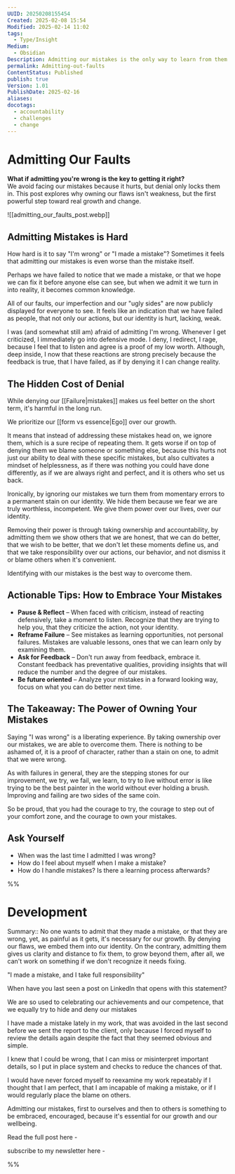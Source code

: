 ```yaml
---
UUID: 20250208155454
Created: 2025-02-08 15:54
Modified: 2025-02-14 11:02
tags:
  - Type/Insight
Medium:
  - Obsidian
Description: Admitting our mistakes is the only way to learn from them
permalink: Admitting-out-faults
ContentStatus: Published
publish: true
Version: 1.01
PublishDate: 2025-02-16
aliases: 
docotags:
  - accountability
  - challenges
  - change
---
```


# Admitting Our Faults

**What if admitting you're wrong is the key to getting it right?**  
We avoid facing our mistakes because it hurts, but denial only locks them in. This post explores why owning our flaws isn't weakness, but the first powerful step toward real growth and change.

![[admitting_our_faults_post.webp]]

<!-- truncate -->

## Admitting Mistakes is Hard

How hard is it to say "I'm wrong" or "I made a mistake"? Sometimes it feels that admitting our mistakes is even worse than the mistake itself.

Perhaps we have failed to notice that we made a mistake, or that we hope we can fix it before anyone else can see, but when we admit it we turn in into reality, it becomes common knowledge.

All of our faults, our imperfection and our "ugly sides" are now publicly displayed for everyone to see. It feels like an indication that we have failed as people, that not only our actions, but our identity is hurt, lacking, weak.

I was (and somewhat still am) afraid of admitting I'm wrong. Whenever I get criticized, I immediately go into defensive mode. I deny, I redirect, I rage, because I feel that to listen and agree is a proof of my low worth. Although, deep inside, I now that these reactions are strong precisely because the feedback is true, that I have failed, as if by denying it I can change reality.

## The Hidden Cost of Denial

While denying our [[Failure|mistakes]] makes us feel better on the short term, it's harmful in the long run.

We prioritize our [[form vs essence|Ego]] over our growth.

It means that instead of addressing these mistakes head on, we ignore them, which is a sure recipe of repeating them. It gets worse if on top of denying them we blame someone or something else, because this hurts not just our ability to deal with these specific mistakes, but also cultivates a mindset of helplessness, as if there was nothing you could have done differently, as if we are always right and perfect, and it is others who set us back.

Ironically, by ignoring our mistakes we turn them from momentary errors to a permanent stain on our identity. We hide them because we fear we are truly worthless, incompetent. We give them power over our lives, over our identity.

Removing their power is through taking ownership and accountability, by admitting them we show others that we are honest, that we can do better, that we wish to be better, that we don't let these moments define us, and that we take responsibility over our actions, our behavior, and not dismiss it or blame others when it's convenient.

Identifying with our mistakes is the best way to overcome them.

## Actionable Tips: How to Embrace Your Mistakes
- **Pause & Reflect** – When faced with criticism, instead of reacting defensively, take a moment to listen. Recognize that they are trying to help you, that they criticize the action, not your identity.
- **Reframe Failure** – See mistakes as learning opportunities, not personal failures. Mistakes are valuable lessons, ones that we can learn only by examining them.
- **Ask for Feedback** – Don't run away from feedback, embrace it. Constant feedback has preventative qualities, providing insights that will reduce the number and the degree of our mistakes.
- **Be future oriented** – Analyze your mistakes in a forward looking way, focus on what you can do better next time.

## The Takeaway: The Power of Owning Your Mistakes

Saying "I was wrong" is a liberating experience. By taking ownership over our mistakes, we are able to overcome them. There is nothing to be ashamed of, it is a proof of character, rather than a stain on one, to admit that we were wrong.

As with failures in general, they are the stepping stones for our improvement, we try, we fail, we learn, to try to live without error is like trying to be the best painter in the world without ever holding a brush. Improving and failing are two sides of the same coin.

So be proud, that you had the courage to try, the courage to step out of your comfort zone, and the courage to own your mistakes.

## Ask Yourself
- When was the last time I admitted I was wrong?
- How do I feel about myself when I make a mistake?
- How do I handle mistakes? Is there a learning process afterwards?

%%
# Development

Summary:: No one wants to admit that they made a mistake, or that they are wrong, yet, as painful as it gets, it's necessary for our growth. By denying our flaws, we embed them into our identity. On the contrary, admitting them gives us clarity and distance to fix them, to grow beyond them, after all, we can't work on something if we don't recognize it needs fixing.

"I made a mistake, and I take full responsibility"

When have you last seen a post on LinkedIn that opens with this statement?

We are so used to celebrating our achievements and our competence, that we equally try to hide and deny our mistakes

I have made a mistake lately in my work, that was avoided in the last second before we sent the report to the client, only because I forced myself to review the details again despite the fact that they seemed obvious and simple.

I knew that I could be wrong, that I can miss or misinterpret important details, so I put in place system and checks to reduce the chances of that.

I would have never forced myself to reexamine my work repeatably if I thought that I am perfect, that I am incapable of making a mistake, or if I would regularly place the blame on others.

Admitting our mistakes, first to ourselves and then to others is something to be embraced, encouraged, because it's essential for our growth and our wellbeing.

Read the full post here -

subscribe to my newsletter here -

%%
